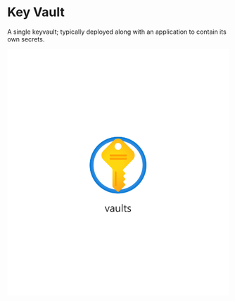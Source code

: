 # Key Vault

A single keyvault; typically deployed along with an application to contain its own
secrets.

![Resource view](overview.png)
